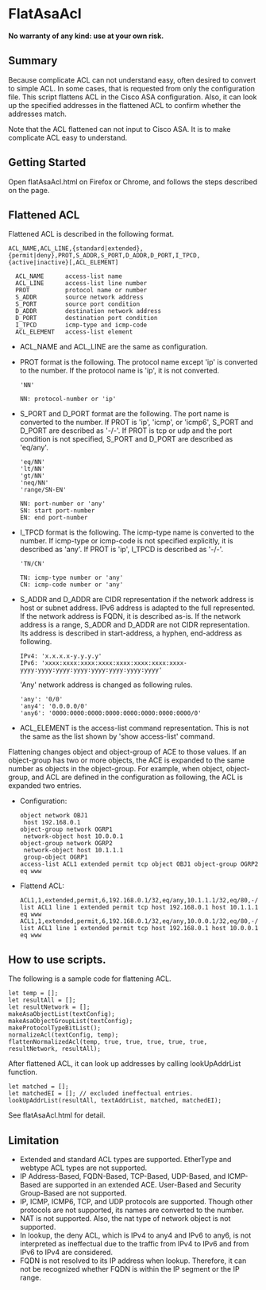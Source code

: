 # FlatAsaAcl

**No warranty of any kind: use at your own risk.**

## Summary

Because complicate ACL can not understand easy, often desired to convert to simple ACL. In some cases, that is requested from only the configuration file. This script flattens ACL in the Cisco ASA configuration. Also, it can look up the specified addresses in the flattened ACL to confirm whether the addresses match.

Note that the ACL flattened can not input to Cisco ASA. It is to make complicate ACL easy to understand.

## Getting Started

Open flatAsaAcl.html on Firefox or Chrome, and follows the steps described on the page.

## Flattened ACL

Flattened ACL is described in the following format.

```
ACL_NAME,ACL_LINE,{standard|extended},{permit|deny},PROT,S_ADDR,S_PORT,D_ADDR,D_PORT,I_TPCD,{active|inactive}[,ACL_ELEMENT]

  ACL_NAME      access-list name
  ACL_LINE      access-list line number
  PROT          protocol name or number
  S_ADDR        source network address
  S_PORT        source port condition
  D_ADDR        destination network address
  D_PORT        destination port condition
  I_TPCD        icmp-type and icmp-code
  ACL_ELEMENT   access-list element
```

  - ACL_NAME and ACL_LINE are the same as configuration.
  - PROT format is the following. The protocol name except 'ip' is converted to the number. If the protocol name is 'ip', it is not converted.

        'NN'

        NN: protocol-number or 'ip'
  
  - S_PORT and D_PORT format are the following. The port name is converted to the number. If PROT is 'ip', 'icmp', or 'icmp6', S_PORT and D_PORT are described as '-/-'. If PROT is tcp or udp and the port condition is not specified, S_PORT and D_PORT are described as 'eq/any'.

        'eq/NN'
        'lt/NN'
        'gt/NN'
        'neq/NN'
        'range/SN-EN'

        NN: port-number or 'any'
        SN: start port-number
        EN: end port-number

  - I_TPCD format is the following. The icmp-type name is converted to the number. If icmp-type or icmp-code is not specified explicitly, it is described as 'any'. If PROT is 'ip', I_TPCD is described as '-/-'.

        'TN/CN'

        TN: icmp-type number or 'any'
        CN: icmp-code number or 'any'

  - S_ADDR and D_ADDR are CIDR representation if the network address is host or subnet address. IPv6 address is adapted to the full represented. If the network address is FQDN, it is described as-is. If the network address is a range, S_ADDR and D_ADDR are not CIDR representation. Its address is described in start-address, a hyphen, end-address as following.

        IPv4: 'x.x.x.x-y.y.y.y'
        IPv6: 'xxxx:xxxx:xxxx:xxxx:xxxx:xxxx:xxxx:xxxx-yyyy:yyyy:yyyy:yyyy:yyyy:yyyy:yyyy:yyyy'

    'Any' network address is changed as following rules.

        'any': '0/0'
        'any4': '0.0.0.0/0'
        'any6': '0000:0000:0000:0000:0000:0000:0000:0000/0'

  - ACL_ELEMENT is the access-list command representation. This is not the same as the list shown by 'show access-list' command.

Flattening changes object and object-group of ACE to those values. If an object-group has two or more objects, the ACE is expanded to the same number as objects in the object-group. For example, when object, object-group, and ACL are defined in the configuration as following, the ACL is expanded two entries.

- Configuration:

      object network OBJ1
       host 192.168.0.1
      object-group network OGRP1
       network-object host 10.0.0.1
      object-group network OGRP2
       network-object host 10.1.1.1
       group-object OGRP1
      access-list ACL1 extended permit tcp object OBJ1 object-group OGRP2 eq www

- Flattend ACL:

      ACL1,1,extended,permit,6,192.168.0.1/32,eq/any,10.1.1.1/32,eq/80,-/-,active,access-list ACL1 line 1 extended permit tcp host 192.168.0.1 host 10.1.1.1 eq www
      ACL1,1,extended,permit,6,192.168.0.1/32,eq/any,10.0.0.1/32,eq/80,-/-,active,access-list ACL1 line 1 extended permit tcp host 192.168.0.1 host 10.0.0.1 eq www

## How to use scripts.

The following is a sample code for flattening ACL.

    let temp = [];
    let resultAll = [];
    let resultNetwork = [];
    makeAsaObjectList(textConfig);
    makeAsaObjectGroupList(textConfig);
    makeProtocolTypeBitList();
    normalizeAcl(textConfig, temp);
    flattenNormalizedAcl(temp, true, true, true, true, true, resultNetwork, resultAll);

After flattened ACL, it can look up addresses by calling lookUpAddrList function.

    let matched = [];
    let matchedEI = []; // excluded ineffectual entries.
    lookUpAddrList(resultAll, textAddrList, matched, matchedEI);

See flatAsaAcl.html for detail.

## Limitation

- Extended and standard ACL types are supported. EtherType and webtype ACL types are not supported.
- IP Address-Based, FQDN-Based, TCP-Based, UDP-Based, and ICMP-Based are supported in an extended ACE. User-Based and Security Group-Based are not supported.
- IP, ICMP, ICMP6, TCP, and UDP protocols are supported. Though other protocols are not supported, its names are converted to the number.
- NAT is not supported. Also, the nat type of network object is not supported.
- In lookup, the deny ACL, which is IPv4 to any4 and IPv6 to any6, is not interpreted as ineffectual due to the traffic from IPv4 to IPv6 and from IPv6 to IPv4 are considered.
- FQDN is not resolved to its IP address when lookup. Therefore, it can not be recognized whether FQDN is within the IP segment or the IP range.
